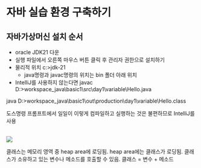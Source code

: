 # 자바 실습 환경 구축하기

## 자바가상머신 설치 순서
- oracle JDK21 다운
- 실행 파일에서 오른쪽 마우스 버튼 클릭 후 관리자 권한으로 설치하기
- 물리적 위치
c:\>jdk-21
   - java명령과 javac명령의 위치는 bin 폴더 아래 위치
- IntelliJ를 사용하지 않는다면 
javac D:\>workspace_java\basic1\src\day1\variable\Hello.java

java D:\>workspace_java\basic1\out\production\day1\variable\Hello.class

도스명령 프롬프트에서 일일이 이렇게 컴파일하고 실행하는 것은 불편하므로 IntelliJ를 사용

<br />
<img src=:"" />

클래스는 메모리 영역 중 heap area에 로딩됨.
heap area에는 클래스가 로딩됨.
클래스가 소유하고 있는 변수나 메소드를 호출할 수 있음.
클래스 = 변수 + 메소드
